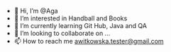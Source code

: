 - 👋 Hi, I’m @Aga
- 👀 I’m interested in Handball and Books
- 🌱 I’m currently learning Git Hub, Java and QA
- 💞️ I’m looking to collaborate on ...
- 📫 How to reach me awitkowska.tester@gmail.com

<!---
AgaJava/AgaJava is a ✨ special ✨ repository because its `README.md` (this file) appears on your GitHub profile.
You can click the Preview link to take a look at your changes.
--->
